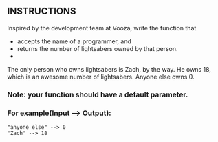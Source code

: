 ## INSTRUCTIONS

Inspired by the development team at Vooza, write the function that

- accepts the name of a programmer, and
- returns the number of lightsabers owned by that person.
- 
The only person who owns lightsabers is Zach, by the way. He owns 18, which is an awesome number of lightsabers. Anyone else owns 0.

### Note: your function should have a default parameter.

### For example(Input --> Output):
```
"anyone else" --> 0
"Zach" --> 18
```
